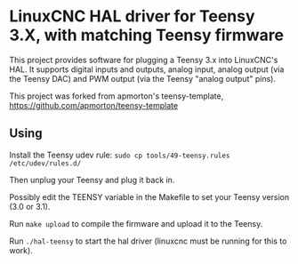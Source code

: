 LinuxCNC HAL driver for Teensy 3.X, with matching Teensy firmware
=================================================================

This project provides software for plugging a Teensy 3.x into LinuxCNC's
HAL.  It supports digital inputs and outputs, analog input, analog output
(via the Teensy DAC) and PWM output (via the Teensy "analog output" pins).

This project was forked from apmorton's teensy-template,
https://github.com/apmorton/teensy-template


Using
-----

Install the Teensy udev rule: `sudo cp tools/49-teensy.rules /etc/udev/rules.d/`

Then unplug your Teensy and plug it back in.

Possibly edit the TEENSY variable in the Makefile to set your Teensy
version (3.0 or 3.1).

Run `make upload` to compile the firmware and upload it to the Teensy.

Run `./hal-teensy` to start the hal driver (linuxcnc must be running
for this to work).

